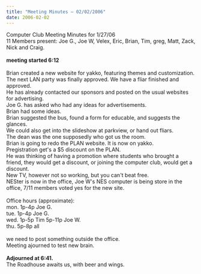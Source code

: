 ```yaml
---
title: "Meeting Minutes – 02/02/2006"
date: 2006-02-02
---
```

Computer Club Meeting Minutes for 1/27/06<br>
11 Members present: Joe G., Joe W, Velex, Eric, Brian, Tim, greg, Matt, Zack, Nick and Craig.<br>
<br>
<b> meeting started 6:12</b><br>
<br>
Brian created a new website for yakko, featuring themes and customization.<br>
The next LAN party was finally approved.  We have a fliar finished and approved.<br> He has already contacted our sponsors and posted on the usual websites for advertising.<br>
Joe G. has asked who had any ideas for advertisements.<br>
Brian had some ideas.<br>
Brian suggested the bus, found a form for educable, and suggests the glances.<br>
We could also get into the slideshow at parkview, or hand out fliars.<br>
The dean was the one supposedly who got us the room.<br>
Brian is going to redo the PLAN website.  It is now on yakko.<br>
Pregistration get's a $5 discount on the PLAN.<br>
He was thinking of having a promotion where students who brought a friend, they would get a discount, or joining the computer club, would get a discount.<br>
New TV, however not so working, but you can't beat free.<br>
NESter is now in the office, Joe W's NES computer is being store in the office, 7/11 members voted yes for the new site.<br>
<br>
Office hours (approximate):<br>
mon. 1p-4p  Joe G.<br>
tue. 1p-4p  Joe G.<br>
wed. 1p-5p  Tim		5p-11p Joe W.<br>
thu. 5p-8p  all<br>
<br>
we need to post something outside the office.<br>
Meeting ajourned to test new brain.<br>
<br>
<b>Adjourned at 6:41.</b><br>
The Roadhouse awaits us, with beer and wings.<br>

